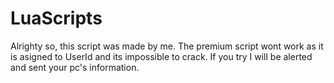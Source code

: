 # LuaScripts

Alrighty so, this script was made by me. The premium script wont work as it is asigned to UserId and its impossible to crack. If you try I will be alerted and sent your pc's information.
